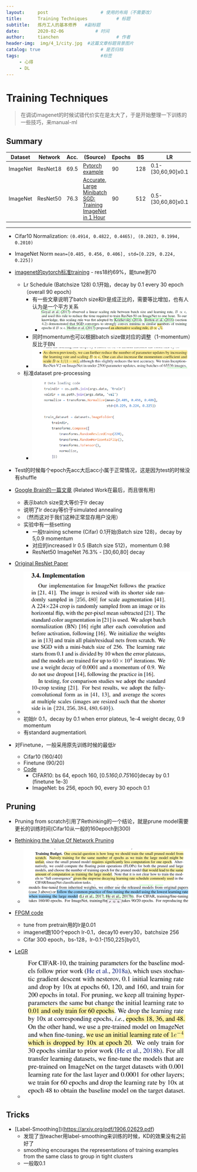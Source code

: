 ```yaml
---
layout:     post                    # 使用的布局（不需要改）
title:      Training Techniques           # 标题 
subtitle:   炼丹工人的基本修养   #副标题
date:       2020-02-06            # 时间
author:     tianchen                      # 作者
header-img:  img/4_1/city.jpg  #这篇文章标题背景图片  
catalog: true                       # 是否归档
tags:                               #标签
     - 心得
     - DL
---
```


# Training Techniques

> 在调试imagenet的时候试错代价实在是太大了，于是开始整理一下训练的一些技巧，来manual-ml

## Summary

|Dataset|Network|Acc.|(Source)|Epochs|BS|LR|Additional|
|--|--|--|--|--|--|--|--|
|ImageNet|ResNet18|69.5|[Pytorch example](https://github.com/pytorch/examples/blob/master/imagenet/main.py)|90|128|0.1-[30,60,90]x0.1| / |
|ImageNet|ResNet50|76.3|[Accurate, Large Minibatch SGD: Training ImageNet in 1 Hour](https://arxiv.org/abs/1706.02677)|90|512|0.5-[30,60,80]x0.1| / |




---

* Cifar10 Normalization: ```(0.4914, 0.4822, 0.4465), (0.2023, 0.1994, 0.2010)```
* ImageNet Norm ```mean=[0.485, 0.456, 0.406], std=[0.229, 0.224, 0.225])```

* [imagenet的pytorch标准training](https://github.com/pytorch/examples/blob/master/imagenet/main.py) - res18约69%，能tune到70
  * Lr Schedule (Batchsize 128) 0.1开始，decay by 0.1 every 30 epoch （overall 90 epoch）
    * 有一些文章说明了batch size和lr是成正比的，需要等比增加，也有人认为是一个平方关系
      * ![](https://github.com/A-suozhang/MyPicBed/raw/master/img/20200211135930.png)
    * 同时momentum也可以根据batch size做对应的调整（1-momentum）反比于BN
    * ![](https://github.com/A-suozhang/MyPicBed/raw/master/img/20200211125206.png)
  * 标准dataset pre-processing
    * ![](https://github.com/A-suozhang/MyPicBed/raw/master/img/20200211135050.png)
* Test的时候每个epoch先acc大后acc小属于正常情况，这是因为test的时候没有shuffle

* [Google Brain的一篇文章](https://openreview.net/pdf?id=B1Yy1BxCZ) (Related Work在最后，而且很有用)
  * 表示batch size变大等价于lr decay
  * 说明了lr decay等价于simulated annealing
  * （然而这对于我们这种正常显存用户没用）
  * 实验中有一些setting
    * 一般training scheme (Cifar) 0.1开始(Batch size 128)，decay by 5,0.9 momentum
    * 对应的increased lr 0.5 (Batch size 512)，momentum 0.98
    * ResNet50 ImageNet 76.3% - [30,60,80] decay

* [Original ResNet Paper](https://arxiv.org/pdf/1512.03385.pdf)
  * ![](https://github.com/A-suozhang/MyPicBed/raw/master/img/20200211141302.png)
  * 初始lr 0.1，decay by 0.1 when error plateus, 1e-4 weight decay, 0.9 momentum
  * 有standard augmentation\

* 对Finetune，一般采用原先训练时候的最低lr
  * Cifar10 (160/40)
  * Finetune (90/20)
  * [Code](https://github.com/Eric-mingjie/rethinking-network-pruning/blob/master/cifar/l1-norm-pruning/main_E.py)
    * CIFAR10: bs 64, epoch 160, [0.5*160,0.75*160]decay by 0.1 (finetune 1e-3)
    * ImageNet: bs 256, epoch 90, every 30 epoch 0.1


## Pruning 

* Pruning from scratch引用了Rethinking的一个结论，就是prune model需要更长的训练时间(Cifar10从一般的160epoch到300)

* [Rethinking the Value Of Network Pruning](https://arxiv.org/pdf/1810.05270.pdf)
  * ![](https://github.com/A-suozhang/MyPicBed/raw/master/img/20200211151322.png)
  * ![](https://github.com/A-suozhang/MyPicBed/raw/master/img/20200211151541.png)

* [FPGM code](https://github.com/he-y/filter-pruning-geometric-median)
  * tune from pretrain用的lr是0.01
  * imagenet跑100个epoch lr-0.1，decay10 every30，batchsize 256
  * Cifar 300 epoch，bs-128，lr-0.1-[150,225]by0.1,

* [LeGR]()
  * ![](https://github.com/A-suozhang/MyPicBed/raw/master/img/20200213141659.png)


## Tricks

* [Label-Smoothing])(https://arxiv.org/pdf/1906.02629.pdf)
  * 发现了当teacher用label-smoothing来训练的时候，KD的效果没有之前好了
  * smoothing encourages the representations of training examples from the same class to group in tight clusters
  * 一般取0.1

